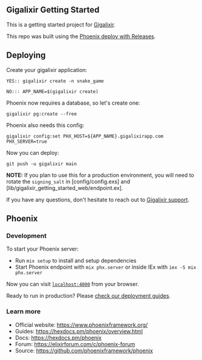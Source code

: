 Gigalixir Getting Started
--

This is a getting started project for [Gigalixir](https://www.gigalixir.com).

This repo was built using the 
[Phoenix deploy with Releases](https://www.gigalixir.com/docs/getting-started-guide/phoenix-releases-deploy).

## Deploying

Create your gigalixir application:
```
YES:: gigalixir create -n snake_game

NO::: APP_NAME=$(gigalixir create)
```

Phoenix now requires a database, so let's create one:
```
gigalixir pg:create --free
```

Phoenix also needs this config:
```
gigalixir config:set PHX_HOST=${APP_NAME}.gigalixirapp.com PHX_SERVER=true
```

Now you can deploy:
```
git push -u gigalixir main
```

**NOTE:** If you plan to use this for a production environment, you will need to rotate the `signing_salt` in [config/config.exs] and [lib/gigalixir_getting_started_web/endpoint.ex].

If you have any questions, don't hesitate to reach out to [Gigalixir support](mailto:support@gigalixir.com).


## Phoenix

### Development

To start your Phoenix server:

  * Run `mix setup` to install and setup dependencies
  * Start Phoenix endpoint with `mix phx.server` or inside IEx with `iex -S mix phx.server`

Now you can visit [`localhost:4000`](http://localhost:4000) from your browser.

Ready to run in production? Please [check our deployment guides](https://hexdocs.pm/phoenix/deployment.html).

### Learn more

  * Official website: https://www.phoenixframework.org/
  * Guides: https://hexdocs.pm/phoenix/overview.html
  * Docs: https://hexdocs.pm/phoenix
  * Forum: https://elixirforum.com/c/phoenix-forum
  * Source: https://github.com/phoenixframework/phoenix
